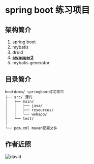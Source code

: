 # spring boot 练习项目
## 架构简介
1.	spring boot
2.	mybatis
3.	druid
4.	**[swagger2](https://swagger.io/)**
5.	mybatis generator

## 目录简介
```
bootdemo/ springboot练习项目
├── src/ 源码
│   ├── main/
│   │   ├── java/
│   │   ├── resources/
│   │   └── webapp/
│   └── test/
│
└── pom.xml maven配置文件
```
## 作者近照
![david](https://avatars1.githubusercontent.com/u/13217355)
